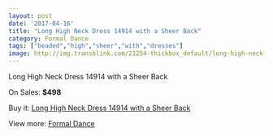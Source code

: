 ```yaml
---
layout: post
date: '2017-04-16'
title: "Long High Neck Dress 14914 with a Sheer Back"
category: Formal Dance
tags: ["beaded","high","sheer","with","dresses"]
image: http://img.transblink.com/21254-thickbox_default/long-high-neck-dress-14914-with-a-sheer-back.jpg
---
```

Long High Neck Dress 14914 with a Sheer Back

On Sales: **$498**
<a href="https://www.transblink.com/en/formal-dance/6738-long-high-neck-dress-14914-with-a-sheer-back.html"><amp-img layout="responsive" width="600" height="600" src="//img.transblink.com/21254-thickbox_default/long-high-neck-dress-14914-with-a-sheer-back.jpg" alt="Long High Neck Dress 14914 with a Sheer Back 0" /></a>
<a href="https://www.transblink.com/en/formal-dance/6738-long-high-neck-dress-14914-with-a-sheer-back.html"><amp-img layout="responsive" width="600" height="600" src="//img.transblink.com/21255-thickbox_default/long-high-neck-dress-14914-with-a-sheer-back.jpg" alt="Long High Neck Dress 14914 with a Sheer Back 1" /></a>

Buy it: [Long High Neck Dress 14914 with a Sheer Back](https://www.transblink.com/en/formal-dance/6738-long-high-neck-dress-14914-with-a-sheer-back.html "Long High Neck Dress 14914 with a Sheer Back")

View more: [Formal Dance](https://www.transblink.com/en/6-formal-dance "Formal Dance")